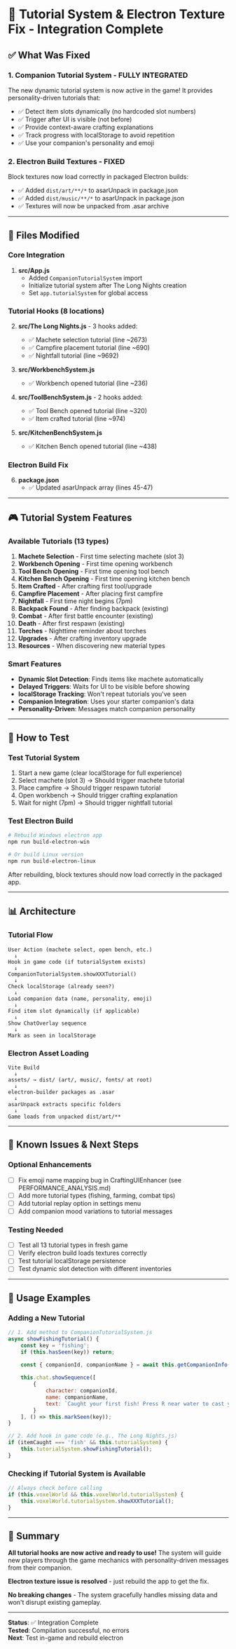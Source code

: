 # 🎉 Tutorial System & Electron Texture Fix - Integration Complete

## ✅ What Was Fixed

### 1. **Companion Tutorial System** - FULLY INTEGRATED
The new dynamic tutorial system is now active in the game! It provides personality-driven tutorials that:
- ✅ Detect item slots dynamically (no hardcoded slot numbers)
- ✅ Trigger after UI is visible (not before)
- ✅ Provide context-aware crafting explanations
- ✅ Track progress with localStorage to avoid repetition
- ✅ Use your companion's personality and emoji

### 2. **Electron Build Textures** - FIXED
Block textures now load correctly in packaged Electron builds:
- ✅ Added `dist/art/**/*` to asarUnpack in package.json
- ✅ Added `dist/music/**/*` to asarUnpack in package.json
- ✅ Textures will now be unpacked from .asar archive

---

## 📂 Files Modified

### Core Integration
1. **src/App.js**
   - Added `CompanionTutorialSystem` import
   - Initialize tutorial system after The Long Nights creation
   - Set `app.tutorialSystem` for global access

### Tutorial Hooks (8 locations)
2. **src/The Long Nights.js** - 3 hooks added:
   - ✅ Machete selection tutorial (line ~2673)
   - ✅ Campfire placement tutorial (line ~690)
   - ✅ Nightfall tutorial (line ~9692)

3. **src/WorkbenchSystem.js**
   - ✅ Workbench opened tutorial (line ~236)

4. **src/ToolBenchSystem.js** - 2 hooks added:
   - ✅ Tool Bench opened tutorial (line ~320)
   - ✅ Item crafted tutorial (line ~974)

5. **src/KitchenBenchSystem.js**
   - ✅ Kitchen Bench opened tutorial (line ~438)

### Electron Build Fix
6. **package.json**
   - ✅ Updated asarUnpack array (lines 45-47)

---

## 🎮 Tutorial System Features

### Available Tutorials (13 types)
1. **Machete Selection** - First time selecting machete (slot 3)
2. **Workbench Opening** - First time opening workbench
3. **Tool Bench Opening** - First time opening tool bench
4. **Kitchen Bench Opening** - First time opening kitchen bench
5. **Item Crafted** - After crafting first tool/upgrade
6. **Campfire Placement** - After placing first campfire
7. **Nightfall** - First time night begins (7pm)
8. **Backpack Found** - After finding backpack (existing)
9. **Combat** - After first battle encounter (existing)
10. **Death** - After first respawn (existing)
11. **Torches** - Nighttime reminder about torches
12. **Upgrades** - After crafting inventory upgrade
13. **Resources** - When discovering new material types

### Smart Features
- **Dynamic Slot Detection**: Finds items like machete automatically
- **Delayed Triggers**: Waits for UI to be visible before showing
- **localStorage Tracking**: Won't repeat tutorials you've seen
- **Companion Integration**: Uses your starter companion's data
- **Personality-Driven**: Messages match companion personality

---

## 🔧 How to Test

### Test Tutorial System
1. Start a new game (clear localStorage for full experience)
2. Select machete (slot 3) → Should trigger machete tutorial
3. Place campfire → Should trigger respawn tutorial
4. Open workbench → Should trigger crafting explanation
5. Wait for night (7pm) → Should trigger nightfall tutorial

### Test Electron Build
```bash
# Rebuild Windows electron app
npm run build-electron-win

# Or build Linux version
npm run build-electron-linux
```

After rebuilding, block textures should now load correctly in the packaged app.

---

## 📊 Architecture

### Tutorial Flow
```
User Action (machete select, open bench, etc.)
  ↓
Hook in game code (if tutorialSystem exists)
  ↓
CompanionTutorialSystem.showXXXTutorial()
  ↓
Check localStorage (already seen?)
  ↓
Load companion data (name, personality, emoji)
  ↓
Find item slot dynamically (if applicable)
  ↓
Show ChatOverlay sequence
  ↓
Mark as seen in localStorage
```

### Electron Asset Loading
```
Vite Build
  ↓
assets/ → dist/ (art/, music/, fonts/ at root)
  ↓
electron-builder packages as .asar
  ↓
asarUnpack extracts specific folders
  ↓
Game loads from unpacked dist/art/**
```

---

## 🐛 Known Issues & Next Steps

### Optional Enhancements
- [ ] Fix emoji name mapping bug in CraftingUIEnhancer (see PERFORMANCE_ANALYSIS.md)
- [ ] Add more tutorial types (fishing, farming, combat tips)
- [ ] Add tutorial replay option in settings menu
- [ ] Add companion mood variations to tutorial messages

### Testing Needed
- [ ] Test all 13 tutorial types in fresh game
- [ ] Verify electron build loads textures correctly
- [ ] Test tutorial localStorage persistence
- [ ] Test dynamic slot detection with different inventories

---

## 📝 Usage Examples

### Adding a New Tutorial
```javascript
// 1. Add method to CompanionTutorialSystem.js
async showFishingTutorial() {
    const key = 'fishing';
    if (this.hasSeen(key)) return;

    const { companionId, companionName } = await this.getCompanionInfo();
    
    this.chat.showSequence([
        {
            character: companionId,
            name: companionName,
            text: `Caught your first fish! Press R near water to cast your fishing rod.`
        }
    ], () => this.markSeen(key));
}

// 2. Add hook in game code (e.g., The Long Nights.js)
if (itemCaught === 'fish' && this.tutorialSystem) {
    this.tutorialSystem.showFishingTutorial();
}
```

### Checking if Tutorial System is Available
```javascript
// Always check before calling
if (this.voxelWorld && this.voxelWorld.tutorialSystem) {
    this.voxelWorld.tutorialSystem.showXXXTutorial();
}
```

---

## 🎯 Summary

**All tutorial hooks are now active and ready to use!** The system will guide new players through the game mechanics with personality-driven messages from their companion.

**Electron texture issue is resolved** - just rebuild the app to get the fix.

**No breaking changes** - The system gracefully handles missing data and won't disrupt existing gameplay.

---

**Status**: ✅ Integration Complete  
**Tested**: Compilation successful, no errors  
**Next**: Test in-game and rebuild electron
